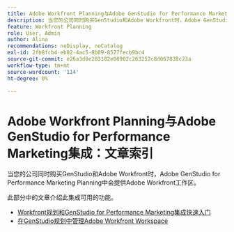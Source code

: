 ```yaml
---
title: Adobe Workfront Planning与Adobe GenStudio for Performance Marketing集成：文章索引
description: 当您的公司同时购买GenStudio和Adobe Workfront时，Adobe GenStudio for Performance Marketing Planning中会提供Adobe Workfront工作区。 此部分中的文章介绍此集成可用的功能。
feature: Workfront Planning
role: User, Admin
author: Alina
recommendations: noDisplay, noCatalog
exl-id: 2fb8fcb4-eb82-4ac5-8b09-8577fecb9bc4
source-git-commit: e26a3d0e283182e08902c263252c8d067838c23a
workflow-type: tm+mt
source-wordcount: '114'
ht-degree: 0%

---
```



# Adobe Workfront Planning与Adobe GenStudio for Performance Marketing集成：文章索引

当您的公司同时购买GenStudio和Adobe Workfront时，Adobe GenStudio for Performance Marketing Planning中会提供Adobe Workfront工作区。

此部分中的文章介绍此集成可用的功能。

* [Workfront规划和GenStudio for Performance Marketing集成快速入门](/help/quicksilver/planning/planning-and-genstudio-integration/get-started-with-workfront-planning-and-genstudio-integration.md)
* [在GenStudio规划中管理Adobe Workfront Workspace](/help/quicksilver/planning/planning-and-genstudio-integration/manage-gen-studio-workspace-in-planning.md)
  <!--* [Promote Adobe Workfront Planning workspace to GenStudio](/help/quicksilver/planning/planning-and-genstudio-integration/promote-planning-workspace-to-genstudio.md)-->
